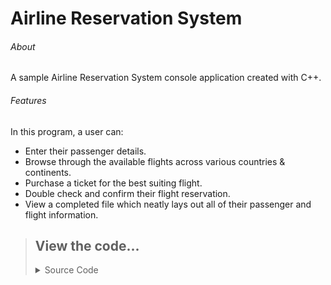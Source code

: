 # Airline Reservation System

###### About
A sample Airline Reservation System console application created with C++.

###### Features
In this program, a user can:
* Enter their passenger details.
* Browse through the available flights across various countries & continents.
* Purchase a ticket for the best suiting flight.
* Double check and confirm their flight reservation.
* View a completed file which neatly lays out all of their passenger and flight information.

>## View the code...
><details>
><summary>Source Code</summary>
>  
>  - [ARSCode.cpp](AirlineReservationSystem/ARSCode.cpp)
